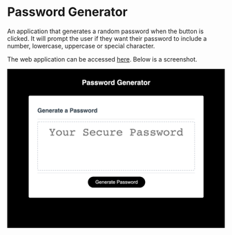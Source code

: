 # Password Generator

An application that generates a random password when the button is clicked. It will prompt the user if they want their password to include a number, lowercase, uppercase or special character.

The web application can be accessed [here](https://katcontrerasdev.github.io/password-generator/). Below is a screenshot.

![images](/assets/images/screenshot.png)
